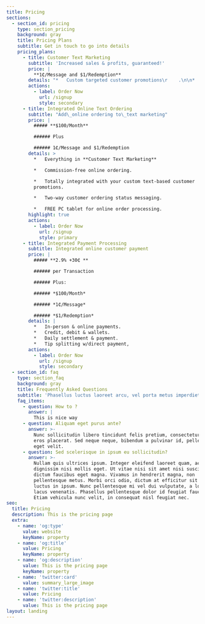 ```yaml
---
title: Pricing
sections:
  - section_id: pricing
    type: section_pricing
    background: gray
    title: Pricing Plans
    subtitle: Get in touch to go into details
    pricing_plans:
      - title: Customer Text Marketing
        subtitle: 'Increased sales & profits, guaranteed!'
        price: |
          **1₵/Message and $1/Redemption**
        details: "*   Custom targeted customer promotions\r    .\n\n*   Private, dedicated text-based connection.\n\n*   Automated customer promotion delivery.\n\n*   Automated redemption tracking.\n\n*   Ongoing managed services.\n\n*   Real time reporting.\n"
        actions:
          - label: Order Now
            url: /signup
            style: secondary
      - title: Integrated Online Text Ordering
        subtitle: "Add\_online ordering to\_text marketing"
        price: |
          ##### **$100/Month**

          ###### Plus

          ###### 1₵/Message and $1/Redemption
        details: >
          *   Everything in **Customer Text Marketing**

          *   Commission-free online ordering.

          *   Totally integrated with your custom text-based customer
          promotions.

          *   Two-way customer ordering status messaging.

          *   FREE PC tablet for online order processing.
        highlight: true
        actions:
          - label: Order Now
            url: /signup
            style: primary
      - title: Integrated Payment Processing
        subtitle: Integrated online customer payment
        price: |
          ##### **2.9% +30₵ **

          ###### per Transaction

          ###### Plus:

          ###### *$100/Month*

          ###### *1₵/Message*

          ###### *$1/Redemption*
        details: |
          *   In-person & online payments.
          *   Credit, debit & wallets.
          *   Daily settlement & payment.
          *   Tip splitting w/direct payment,
        actions:
          - label: Order Now
            url: /signup
            style: secondary
  - section_id: faq
    type: section_faq
    background: gray
    title: Frequently Asked Questions
    subtitle: 'Phasellus luctus laoreet arcu, vel porta metus imperdiet sit amet.'
    faq_items:
      - question: How to ?
        answer: |
          This is nice way 
      - question: Aliquam eget purus ante?
        answer: >-
          Nunc sollicitudin libero tincidunt felis pretium, consectetur aliquam
          eros placerat. Sed neque neque, bibendum a pulvinar id, pellentesque
          eget velit.
      - question: Sed scelerisque in ipsum eu sollicitudin?
        answer: >-
          Nullam quis ultrices ipsum. Integer eleifend laoreet quam, ac
          dignissim nisi mollis eget. Ut vitae nisi sit amet nisi suscipit
          dictum faucibus eget magna. Vivamus in hendrerit magna, non
          pellentesque metus. Morbi orci odio, dictum at efficitur sit amet,
          luctus in ipsum. Nunc pellentesque mi vel dui vulputate, a lobortis
          lacus venenatis. Phasellus pellentesque dolor id feugiat faucibus.
          Etiam vehicula nunc velit, in consequat nisl feugiat nec.
seo:
  title: Pricing
  description: This is the pricing page
  extra:
    - name: 'og:type'
      value: website
      keyName: property
    - name: 'og:title'
      value: Pricing
      keyName: property
    - name: 'og:description'
      value: This is the pricing page
      keyName: property
    - name: 'twitter:card'
      value: summary_large_image
    - name: 'twitter:title'
      value: Pricing
    - name: 'twitter:description'
      value: This is the pricing page
layout: landing
---
```

